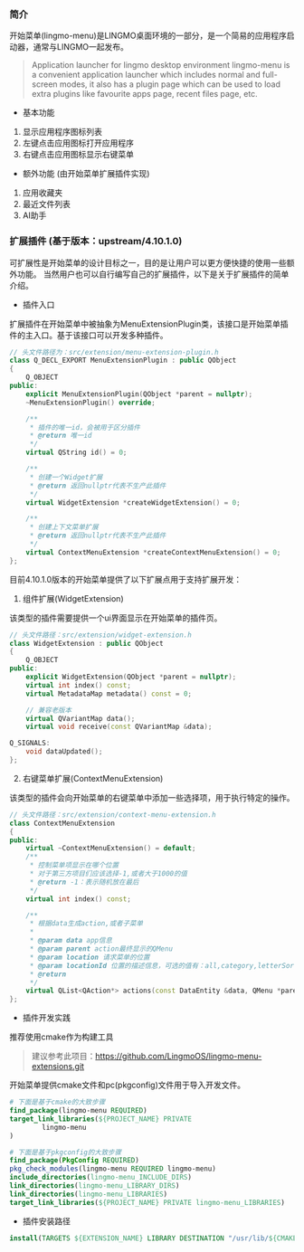### 简介
开始菜单(lingmo-menu)是LINGMO桌面环境的一部分，是一个简易的应用程序启动器，通常与LINGMO一起发布。
> Application launcher for lingmo desktop environment
lingmo-menu is a convenient application launcher which includes
normal and full-screen modes, it also has a plugin page which can be used
to load extra plugins like favourite apps page, recent files page, etc.

* 基本功能
1. 显示应用程序图标列表
2. 左键点击应用图标打开应用程序
3. 右键点击应用图标显示右键菜单

* 额外功能 (由开始菜单扩展插件实现)
1. 应用收藏夹
2. 最近文件列表
3. AI助手

### 扩展插件 (基于版本：upstream/4.10.1.0)
可扩展性是开始菜单的设计目标之一，目的是让用户可以更方便快捷的使用一些额外功能。
当然用户也可以自行编写自己的扩展插件，以下是关于扩展插件的简单介绍。

* 插件入口

扩展插件在开始菜单中被抽象为MenuExtensionPlugin类，该接口是开始菜单插件的主入口。基于该接口可以开发多种插件。
```c++
// 头文件路径为：src/extension/menu-extension-plugin.h
class Q_DECL_EXPORT MenuExtensionPlugin : public QObject
{
    Q_OBJECT
public:
    explicit MenuExtensionPlugin(QObject *parent = nullptr);
    ~MenuExtensionPlugin() override;

    /**
     * 插件的唯一id，会被用于区分插件
     * @return 唯一id
     */
    virtual QString id() = 0;

    /**
     * 创建一个Widget扩展
     * @return 返回nullptr代表不生产此插件
     */
    virtual WidgetExtension *createWidgetExtension() = 0;

    /**
     * 创建上下文菜单扩展
     * @return 返回nullptr代表不生产此插件
     */
    virtual ContextMenuExtension *createContextMenuExtension() = 0;
};
```

目前4.10.1.0版本的开始菜单提供了以下扩展点用于支持扩展开发：
1. 组件扩展(WidgetExtension)

该类型的插件需要提供一个ui界面显示在开始菜单的插件页。
```c++
// 头文件路径：src/extension/widget-extension.h
class WidgetExtension : public QObject
{
    Q_OBJECT
public:
    explicit WidgetExtension(QObject *parent = nullptr);
    virtual int index() const;
    virtual MetadataMap metadata() const = 0;

    // 兼容老版本
    virtual QVariantMap data();
    virtual void receive(const QVariantMap &data);

Q_SIGNALS:
    void dataUpdated();
};
```

2. 右键菜单扩展(ContextMenuExtension)

该类型的插件会向开始菜单的右键菜单中添加一些选择项，用于执行特定的操作。
```c++
// 头文件路径：src/extension/context-menu-extension.h
class ContextMenuExtension
{
public:
    virtual ~ContextMenuExtension() = default;
    /**
     * 控制菜单项显示在哪个位置
     * 对于第三方项目们应该选择-1,或者大于1000的值
     * @return -1：表示随机放在最后
     */
    virtual int index() const;

    /**
     * 根据data生成action,或者子菜单
     *
     * @param data app信息
     * @param parent action最终显示的QMenu
     * @param location 请求菜单的位置
     * @param locationId 位置的描述信息，可选的值有：all,category,letterSort和favorite等插件的id
     * @return
     */
    virtual QList<QAction*> actions(const DataEntity &data, QMenu *parent, const MenuInfo::Location &location, const QString &locationId) = 0;
};
```

* 插件开发实践

推荐使用cmake作为构建工具
> 建议参考此项目：https://github.com/LingmoOS/lingmo-menu-extensions.git

开始菜单提供cmake文件和pc(pkgconfig)文件用于导入开发文件。
```cmake
# 下面是基于cmake的大致步骤
find_package(lingmo-menu REQUIRED)
target_link_libraries(${PROJECT_NAME} PRIVATE
        lingmo-menu
)

# 下面是基于pkgconfig的大致步骤
find_package(PkgConfig REQUIRED)
pkg_check_modules(lingmo-menu REQUIRED lingmo-menu)
include_directories(lingmo-menu_INCLUDE_DIRS)
link_directories(lingmo-menu_LIBRARY_DIRS)
link_directories(lingmo-menu_LIBRARIES)
target_link_libraries(${PROJECT_NAME} PRIVATE lingmo-menu_LIBRARIES)
```

* 插件安装路径
```cmake
install(TARGETS ${EXTENSION_NAME} LIBRARY DESTINATION "/usr/lib/${CMAKE_LIBRARY_ARCHITECTURE}/lingmo-menu/extensions")
```
